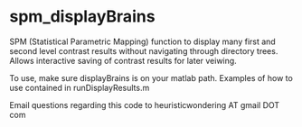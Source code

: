 # spm_displayBrains
SPM (Statistical Parametric Mapping) function to display many first and second level contrast results without navigating through directory trees. Allows interactive saving of contrast results for later veiwing.

To use, make sure displayBrains is on your matlab path. Examples of how to use contained in runDisplayResults.m

Email questions regarding this code to heuristicwondering AT gmail DOT com
